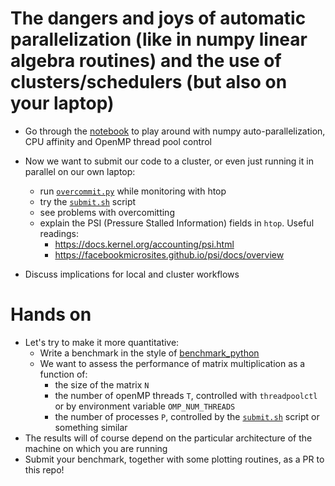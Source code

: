 # The dangers and joys of automatic parallelization (like in numpy linear algebra routines) and the use of clusters/schedulers (but also on your laptop)
- Go through the [notebook](parallel.ipynb) to play around with numpy auto-parallelization, CPU affinity and OpenMP thread pool control

- Now we want to submit our code to a cluster, or even just running it in parallel on our own laptop:
  - run [`overcommit.py`](overcommit.py) while monitoring with htop
  - try the [`submit.sh`](submit.sh) script
  - see problems with overcomitting
  - explain the PSI (Pressure Stalled Information) fields in `htop`. Useful readings:
    - https://docs.kernel.org/accounting/psi.html
    - https://facebookmicrosites.github.io/psi/docs/overview
- Discuss implications for local and cluster workflows

# Hands on
- Let's try to make it more quantitative:
  - Write a benchmark in the style of [benchmark_python](../benchmark_python/bench.py)
  - We want to assess the performance of matrix multiplication as a function of:
    - the size of the matrix `N`
    - the number of openMP threads `T`, controlled with `threadpoolctl` or by environment variable `OMP_NUM_THREADS`
    - the number of processes `P`, controlled by the [`submit.sh`](submit.sh) script or something similar
- The results will of course depend on the particular architecture of the machine on which you are running
- Submit your benchmark, together with some plotting routines, as a PR to this repo!



